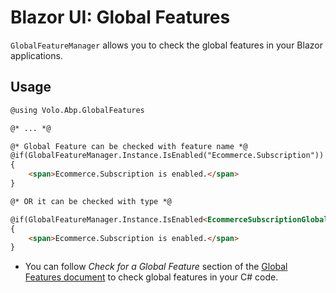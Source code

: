 # Blazor UI: Global Features
`GlobalFeatureManager` allows you to check the global features in your Blazor applications.

## Usage

```html
@using Volo.Abp.GlobalFeatures

@* ... *@

@* Global Feature can be checked with feature name *@
@if(GlobalFeatureManager.Instance.IsEnabled("Ecommerce.Subscription"))
{
    <span>Ecommerce.Subscription is enabled.</span>
}

@* OR it can be checked with type *@

@if(GlobalFeatureManager.Instance.IsEnabled<EcommerceSubscriptionGlobalFeature>())
{
    <span>Ecommerce.Subscription is enabled.</span>
}
```

- You can follow _Check for a Global Feature_ section of the [Global Features document](../../infrastructure/global-features.md) to check global features in your C# code.